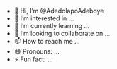 - 👋 Hi, I’m @AdedolapoAdeboye
- 👀 I’m interested in ...
- 🌱 I’m currently learning ...
- 💞️ I’m looking to collaborate on ...
- 📫 How to reach me ...
- 😄 Pronouns: ...
- ⚡ Fun fact: ...

<!---
AdedolapoAdeboye/AdedolapoAdeboye is a ✨ special ✨ repository because its `README.md` (this file) appears on your GitHub profile.
You can click the Preview link to take a look at your changes.
--->
